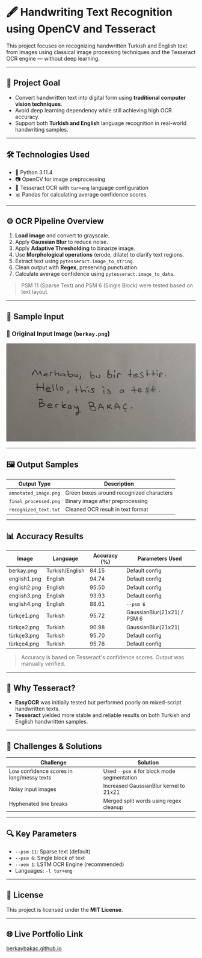 # 🖋️ Handwriting Text Recognition using OpenCV and Tesseract

This project focuses on recognizing handwritten Turkish and English text from images using classical image processing techniques and the Tesseract OCR engine — without deep learning.

---

## 🎯 Project Goal

- Convert handwritten text into digital form using **traditional computer vision techniques**.
- Avoid deep learning dependency while still achieving high OCR accuracy.
- Support both **Turkish and English** language recognition in real-world handwriting samples.

---

## 🛠️ Technologies Used

- 🐍 Python 3.11.4  
- 📷 OpenCV for image preprocessing  
- 🧠 Tesseract OCR with `tur+eng` language configuration  
- 📊 Pandas for calculating average confidence scores  

---

## ⚙️ OCR Pipeline Overview

1. **Load image** and convert to grayscale.
2. Apply **Gaussian Blur** to reduce noise.
3. Apply **Adaptive Thresholding** to binarize image.
4. Use **Morphological operations** (erode, dilate) to clarify text regions.
5. Extract text using `pytesseract.image_to_string`.
6. Clean output with **Regex**, preserving punctuation.
7. Calculate average confidence using `pytesseract.image_to_data`.

> PSM 11 (Sparse Text) and PSM 6 (Single Block) were tested based on text layout.

---

## 🧪 Sample Input

### 📝 Original Input Image (`berkay.png`)
![input](images/berkay.png)

---

## 🖼️ Output Samples

| Output Type        | Description                         |
|--------------------|-------------------------------------|
| `annotated_image.png` | Green boxes around recognized characters |
| `final_processed.png` | Binary image after preprocessing |
| `recognized_text.txt` | Cleaned OCR result in text format |

---

## 📊 Accuracy Results

| Image         | Language     | Accuracy (%) | Parameters Used                |
|---------------|--------------|---------------|--------------------------------|
| berkay.png    | Turkish/English | 84.15         | Default config                 |
| english1.png  | English      | 94.74         | Default config                 |
| english2.png  | English      | 95.50         | Default config                 |
| english3.png  | English      | 93.93         | Default config                 |
| english4.png  | English      | 88.61         | `--psm 6`                      |
| türkçe1.png   | Turkish      | 95.72         | GaussianBlur(21x21) / PSM 6    |
| türkçe2.png   | Turkish      | 90.98         | GaussianBlur(21x21)            |
| türkçe3.png   | Turkish      | 95.70         | Default config                 |
| türkçe4.png   | Turkish      | 95.76         | Default config                 |

> Accuracy is based on Tesseract's confidence scores. Output was manually verified.

---

## 🧩 Why Tesseract?

- **EasyOCR** was initially tested but performed poorly on mixed-script handwritten texts.
- **Tesseract** yielded more stable and reliable results on both Turkish and English handwritten samples.

---

## 🚧 Challenges & Solutions

| Challenge                                  | Solution                                      |
|-------------------------------------------|-----------------------------------------------|
| Low confidence scores in long/messy texts | Used `--psm 6` for block mode segmentation     |
| Noisy input images                        | Increased GaussianBlur kernel to 21x21        |
| Hyphenated line breaks                    | Merged split words using regex cleanup        |

---

## 🔍 Key Parameters

- `--psm 11`: Sparse text (default)
- `--psm 6`: Single block of text
- `--oem 1`: LSTM OCR Engine (recommended)
- Languages: `-l tur+eng`

---

## 🧾 License

This project is licensed under the **MIT License**.

---

## 🌐 Live Portfolio Link

[berkaybakac.github.io](https://berkaybakac.github.io)
